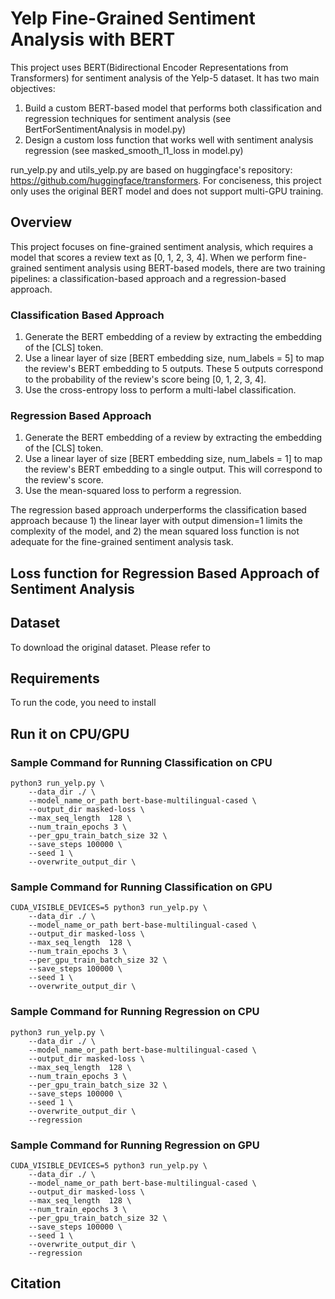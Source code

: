 # Yelp Fine-Grained Sentiment Analysis with BERT
This project uses BERT(Bidirectional Encoder Representations from Transformers) for sentiment analysis of the Yelp-5 
dataset. It has two main objectives:

1. Build a custom BERT-based model that performs both classification and regression techniques for sentiment analysis 
(see BertForSentimentAnalysis in model.py)
2. Design a custom loss function that works well with sentiment analysis regression (see masked_smooth_l1_loss in 
model.py)

run_yelp.py and utils_yelp.py are based on huggingface's repository: https://github.com/huggingface/transformers. 
For conciseness, this project only uses the original BERT model and does not support multi-GPU training.

## Overview

This project focuses on fine-grained sentiment analysis, which requires a model that scores a review text as 
[0, 1, 2, 3, 4]. When we perform fine-grained sentiment analysis using BERT-based models, there are two training 
pipelines: a classification-based approach and a regression-based approach.

### Classification Based Approach
1. Generate the BERT embedding of a review by extracting the embedding of the [CLS] token.
2. Use a linear layer of size [BERT embedding size, num_labels = 5] to map the review's BERT embedding to 5 outputs.
 These 5 outputs correspond to the probability of the review's score being [0, 1, 2, 3, 4].
3. Use the cross-entropy loss to perform a multi-label classification.

### Regression Based Approach
1. Generate the BERT embedding of a review by extracting the embedding of the [CLS] token.
2. Use a linear layer of size [BERT embedding size, num_labels = 1] to map the review's BERT embedding to a single 
output. This will correspond to the review's score.
3. Use the mean-squared loss to perform a regression.

The regression based approach underperforms the classification based approach because 1) the linear layer with 
output dimension=1 limits the complexity of the model, and 2) the mean squared loss function is not adequate for 
the fine-grained sentiment analysis task.

## Loss function for Regression Based Approach of Sentiment Analysis

## Dataset

To download the original dataset. Please refer to 

## Requirements
To run the code, you need to install

## Run it on CPU/GPU

### Sample Command for Running Classification on CPU
```shell
python3 run_yelp.py \
    --data_dir ./ \
    --model_name_or_path bert-base-multilingual-cased \
    --output_dir masked-loss \
    --max_seq_length  128 \
    --num_train_epochs 3 \
    --per_gpu_train_batch_size 32 \
    --save_steps 100000 \
    --seed 1 \
    --overwrite_output_dir \
```
### Sample Command for Running Classification on GPU
```shell
CUDA_VISIBLE_DEVICES=5 python3 run_yelp.py \
    --data_dir ./ \
    --model_name_or_path bert-base-multilingual-cased \
    --output_dir masked-loss \
    --max_seq_length  128 \
    --num_train_epochs 3 \
    --per_gpu_train_batch_size 32 \
    --save_steps 100000 \
    --seed 1 \
    --overwrite_output_dir \
```
### Sample Command for Running Regression on CPU
```shell
python3 run_yelp.py \
    --data_dir ./ \
    --model_name_or_path bert-base-multilingual-cased \
    --output_dir masked-loss \
    --max_seq_length  128 \
    --num_train_epochs 3 \
    --per_gpu_train_batch_size 32 \
    --save_steps 100000 \
    --seed 1 \
    --overwrite_output_dir \
    --regression
```
### Sample Command for Running Regression on GPU
```shell
CUDA_VISIBLE_DEVICES=5 python3 run_yelp.py \
    --data_dir ./ \
    --model_name_or_path bert-base-multilingual-cased \
    --output_dir masked-loss \
    --max_seq_length  128 \
    --num_train_epochs 3 \
    --per_gpu_train_batch_size 32 \
    --save_steps 100000 \
    --seed 1 \
    --overwrite_output_dir \
    --regression
```
## Citation